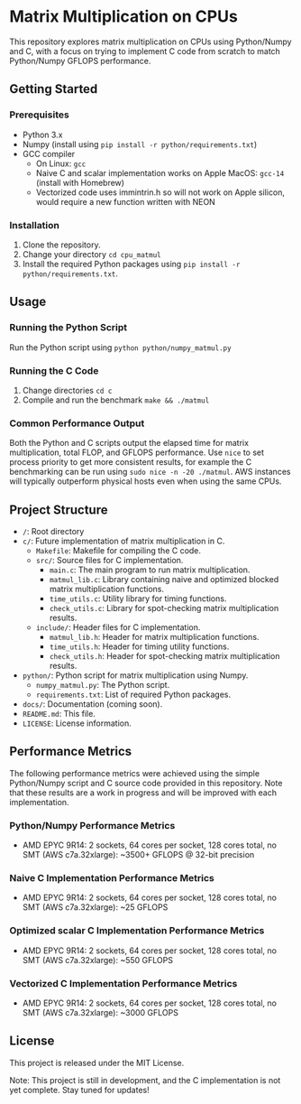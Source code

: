 # Matrix Multiplication on CPUs

This repository explores matrix multiplication on CPUs using Python/Numpy and C, with a focus on trying to implement C code from scratch to match Python/Numpy GFLOPS performance.   

## Getting Started

### Prerequisites

* Python 3.x
* Numpy (install using `pip install -r python/requirements.txt`)
* GCC compiler
    - On Linux: `gcc`
    - Naive C and scalar implementation works on Apple MacOS: `gcc-14` (install with Homebrew)
    - Vectorized code uses immintrin.h so will not work on Apple silicon, would require a new function written with NEON

### Installation

1. Clone the repository.
2. Change your directory `cd cpu_matmul`
3. Install the required Python packages using `pip install -r python/requirements.txt`.

## Usage

### Running the Python Script

Run the Python script using `python python/numpy_matmul.py` 

### Running the C Code

1. Change directories `cd c`
2. Compile and run the benchmark `make && ./matmul` 

### Common Performance Output

Both the Python and C scripts output the elapsed time for matrix multiplication, total FLOP, and GFLOPS performance.  Use `nice` to set process priority to get more consistent results, for example the C benchmarking can be run using `sudo nice -n -20 ./matmul`.  AWS instances will typically outperform physical hosts even when using the same CPUs. 

## Project Structure

* `/`: Root directory
* `c/`: Future implementation of matrix multiplication in C.
    + `Makefile`: Makefile for compiling the C code.
    + `src/`: Source files for C implementation.
        - `main.c`: The main program to run matrix multiplication.
        - `matmul_lib.c`: Library containing naive and optimized blocked matrix multiplication functions.
        - `time_utils.c`: Utility library for timing functions.
        - `check_utils.c`: Library for spot-checking matrix multiplication results.
    + `include/`: Header files for C implementation.
        - `matmul_lib.h`: Header for matrix multiplication functions.
        - `time_utils.h`: Header for timing utility functions.
        - `check_utils.h`: Header for spot-checking matrix multiplication results.
* `python/`: Python script for matrix multiplication using Numpy.
    + `numpy_matmul.py`: The Python script.
    + `requirements.txt`: List of required Python packages.
* `docs/`: Documentation (coming soon).
* `README.md`: This file.
* `LICENSE`: License information.

## Performance Metrics

The following performance metrics were achieved using the simple Python/Numpy script and C source code provided in this repository. Note that these results are a work in progress and will be improved with each implementation.

### Python/Numpy Performance Metrics
* AMD EPYC 9R14: 2 sockets, 64 cores per socket, 128 cores total, no SMT (AWS c7a.32xlarge): ~3500+ GFLOPS @ 32-bit precision

### Naive C Implementation Performance Metrics
* AMD EPYC 9R14: 2 sockets, 64 cores per socket, 128 cores total, no SMT (AWS c7a.32xlarge): ~25 GFLOPS

### Optimized scalar C Implementation Performance Metrics
* AMD EPYC 9R14: 2 sockets, 64 cores per socket, 128 cores total, no SMT (AWS c7a.32xlarge): ~550 GFLOPS

### Vectorized C Implementation Performance Metrics
* AMD EPYC 9R14: 2 sockets, 64 cores per socket, 128 cores total, no SMT (AWS c7a.32xlarge): ~3000 GFLOPS

## License

This project is released under the MIT License.

Note: This project is still in development, and the C implementation is not yet complete. Stay tuned for updates!
